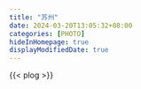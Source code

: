 ```yaml
---
title: "苏州"
date: 2024-03-20T13:05:32+08:00
categories: [PHOTO]
hideInHomepage: true
displayModifiedDate: true
---
```


{{< plog >}}
